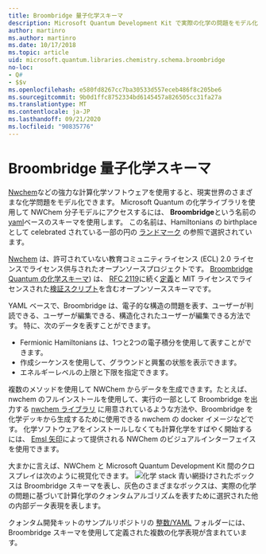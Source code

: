 ```yaml
---
title: Broombridge 量子化学スキーマ
description: Microsoft Quantum Development Kit で実際の化学の問題をモデル化するために使用される Broombridge quantum の化学スキーマの概要。
author: martinro
ms.author: martinro
ms.date: 10/17/2018
ms.topic: article
uid: microsoft.quantum.libraries.chemistry.schema.broombridge
no-loc:
- Q#
- $$v
ms.openlocfilehash: e580fd8267cc7ba30533d557eceb486f8c205be6
ms.sourcegitcommit: 9b0d1ffc8752334bd6145457a826505cc31fa27a
ms.translationtype: MT
ms.contentlocale: ja-JP
ms.lasthandoff: 09/21/2020
ms.locfileid: "90835776"
---
```

# <a name="broombridge-quantum-chemistry-schema"></a>Broombridge 量子化学スキーマ # 

[Nwchem](http://www.nwchem-sw.org/)などの強力な計算化学ソフトウェアを使用すると、現実世界のさまざまな化学問題をモデル化できます。 Microsoft Quantum の化学ライブラリを使用して NWChem 分子モデルにアクセスするには、 **Broombridge**という名前の[yaml](https://en.wikipedia.org/wiki/YAML)ベースのスキーマを使用します。 この名前は、Hamiltonians の birthplace として celebrated されている一部の円の [ランドマーク](https://en.wikipedia.org/wiki/Broom_Bridge) の参照で選択されています。 

[Nwchem](https://github.com/nwchemgit/nwchem) は、許可されていない教育コミュニティライセンス (ECL) 2.0 ライセンスでライセンス供与されたオープンソースプロジェクトです。 [Broombridge Quantum の化学スキーマ](https://docs.microsoft.com/quantum/libraries/chemistry/schema/spec_v_0_2)) は、 [RFC 2119](https://tools.ietf.org/html/rfc2119)に続く[定義](https://raw.githubusercontent.com/Microsoft/Quantum/master/Chemistry/Schema/broombridge-0.1.schema.json)と MIT ライセンスでライセンスされた[検証スクリプト](https://raw.githubusercontent.com/Microsoft/Quantum/master/Chemistry/Schema/validator.py)を含むオープンソーススキーマです。 

YAML ベースで、Broombridge は、電子的な構造の問題を表す、ユーザーが判読できる、ユーザーが編集できる、構造化されたユーザーが編集できる方法です。 特に、次のデータを表すことができます。
- Fermionic Hamiltonians は、1つと2つの電子積分を使用して表すことができます。
- 作成シーケンスを使用して、グラウンドと興奮の状態を表示できます。
- エネルギーレベルの上限と下限を指定できます。

複数のメソッドを使用して NWChem からデータを生成できます。たとえば、nwchem のフルインストールを使用して、実行の一部として Broombridge を出力する [nwchem ライブラリ](https://github.com/nwchemgit/nwchem/tree/master/QA/chem_library_tests) に用意されているような方法や、Broombridge を化学デッキから生成するために使用できる nwchem の docker イメージなどです。 化学ソフトウェアをインストールしなくても計算化学をすばやく開始するには、 [Emsl 矢印](https://arrows.emsl.pnnl.gov/api/qsharp_chem)によって提供される NWChem のビジュアルインターフェイスを使用できます。

大まかに言えば、NWChem と Microsoft Quantum Development Kit 間のクロスプレイは次のように視覚化できます。 ![ 化学 stack ](~/media/broombridge.png) 青い網掛けされたボックスは Broombridge スキーマを表し、灰色のさまざまなボックスは、実際の化学の問題に基づいて計算化学のクォンタムアルゴリズムを表すために選択された他の内部データ表現を表します。

クォンタム開発キットのサンプルリポジトリの [整数/YAML](https://github.com/microsoft/Quantum/tree/master/samples/chemistry/IntegralData/YAML) フォルダーには、Broombridge スキーマを使用して定義された複数の化学表現が含まれています。
